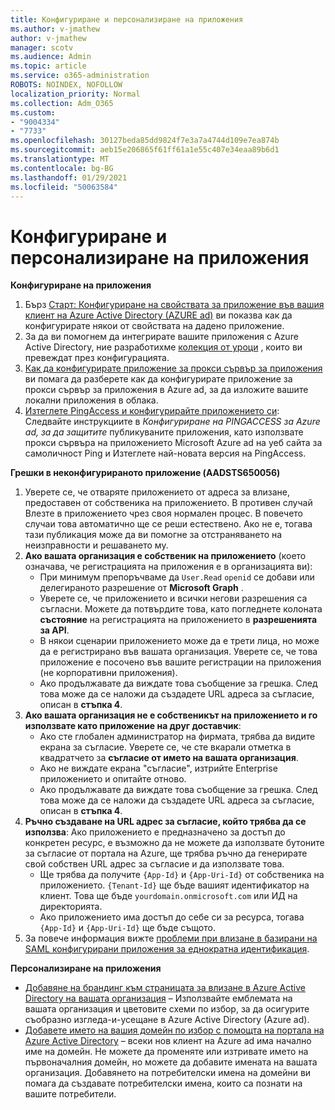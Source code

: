 ```yaml
---
title: Конфигуриране и персонализиране на приложения
ms.author: v-jmathew
author: v-jmathew
manager: scotv
ms.audience: Admin
ms.topic: article
ms.service: o365-administration
ROBOTS: NOINDEX, NOFOLLOW
localization_priority: Normal
ms.collection: Adm_O365
ms.custom:
- "9004334"
- "7733"
ms.openlocfilehash: 30127beda85dd9824f7e3a7a4744d109e7ea874b
ms.sourcegitcommit: aeb15e206865f61ff61a1e55c407e34eaa89b6d1
ms.translationtype: MT
ms.contentlocale: bg-BG
ms.lasthandoff: 01/29/2021
ms.locfileid: "50063584"
---
```

# <a name="configure-and-customize-applications"></a>Конфигуриране и персонализиране на приложения

**Конфигуриране на приложения**

1. Бърз [Старт: Конфигуриране на свойствата за приложение във вашия клиент на Azure Active Directory (AZURE ad)](https://docs.microsoft.com/azure/active-directory/manage-apps/add-application-portal-configure) ви показва как да конфигурирате някои от свойствата на дадено приложение.
2. За да ви помогнем да интегрирате вашите приложения с Azure Active Directory, ние разработихме [колекция от уроци](https://docs.microsoft.com/azure/active-directory/saas-apps/tutorial-list) , които ви превеждат през конфигурацията.
3. [Как да конфигурирате приложение за прокси сървър за приложения](https://docs.microsoft.com/azure/active-directory/manage-apps/application-proxy-config-how-to) ви помага да разберете как да конфигурирате приложение за прокси сървър за приложения в Azure ad, за да изложите вашите локални приложения в облака.
4. [Изтеглете PingAccess и конфигурирайте приложението си](https://docs.microsoft.com/azure/active-directory/manage-apps/application-proxy-ping-access-publishing-guide#download-pingaccess-and-configure-your-application): Следвайте инструкциите в *Конфигуриране на PINGACCESS за Azure ad, за да защитите* публикуваните приложения, като използвате прокси сървъра на приложението Microsoft Azure ad на уеб сайта за самоличност Ping и Изтеглете най-новата версия на PingAccess.

**Грешки в неконфигурираното приложение (AADSTS650056)**

1. Уверете се, че отваряте приложението от адреса за влизане, предоставен от собственика на приложението. В противен случай Влезте в приложението чрез своя нормален процес. В повечето случаи това автоматично ще се реши естествено. Ако не е, тогава тази публикация може да ви помогне за отстраняването на неизправности и решаването му.
2. **Ако вашата организация е собственик на приложението** (което означава, че регистрацията на приложения е в организацията ви):
    - При минимум препоръчваме да `User.Read` `openid` се добави или делегираното разрешение от **Microsoft Graph** .
    - Уверете се, че приложението и всички негови разрешения са съгласни. Можете да потвърдите това, като погледнете колоната **състояние** на регистрацията на приложението в **разрешенията за API**.
    - В някои сценарии приложението може да е трети лица, но може да е регистрирано във вашата организация. Уверете се, че това приложение е посочено във вашите регистрации на приложения (не корпоративни приложения).
    - Ако продължавате да виждате това съобщение за грешка. След това може да се наложи да създадете URL адреса за съгласие, описан в **стъпка 4**.
3. **Ако вашата организация не е собственикът на приложението и го използвате като приложение на друг доставчик**:
    - Ако сте глобален администратор на фирмата, трябва да видите екрана за съгласие. Уверете се, че сте вкарали отметка в квадратчето за **съгласие от името на вашата организация**.
    - Ако не виждате екрана "съгласие", изтрийте Enterprise приложението и опитайте отново.
    - Ако продължавате да виждате това съобщение за грешка. След това може да се наложи да създадете URL адреса за съгласие, описан в **стъпка 4**.
4. **Ръчно създаване на URL адрес за съгласие, който трябва да се използва**: Ако приложението е предназначено за достъп до конкретен ресурс, е възможно да не можете да използвате бутоните за съгласие от портала на Azure, ще трябва ръчно да генерирате свой собствен URL адрес за съгласие и да използвате това.
    - Ще трябва да получите `{App-Id}` и `{App-Uri-Id}` от собственика на приложението. `{Tenant-Id}` ще бъде вашият идентификатор на клиент. Това ще бъде `yourdomain.onmicrosoft.com` или ИД на директорията.
    - Ако приложението има достъп до себе си за ресурса, тогава `{App-Id}` и `{App-Uri-Id}` ще бъде същото.
5. За повече информация вижте [проблеми при влизане в базирани на SAML конфигурирани приложения за еднократна идентификация](https://docs.microsoft.com/azure/active-directory/manage-apps/application-sign-in-problem-federated-sso-gallery#misconfigured-application).

**Персонализиране на приложения**

- [Добавяне на брандинг към страницата за влизане в Azure Active Directory на вашата организация](https://docs.microsoft.com/azure/active-directory/fundamentals/customize-branding) – Използвайте емблемата на вашата организация и цветовите схеми по избор, за да осигурите съобразно изгледа-и-усещане в Azure Active Directory (Azure ad).
- [Добавете името на вашия домейн по избор с помощта на портала на Azure Active Directory](https://docs.microsoft.com/azure/active-directory/fundamentals/add-custom-domain) – всеки нов клиент на Azure ad има начално име на домейн. Не можете да променяте или изтривате името на първоначалния домейн, но можете да добавите имената на вашата организация. Добавянето на потребителски имена на домейни ви помага да създавате потребителски имена, които са познати на вашите потребители.

